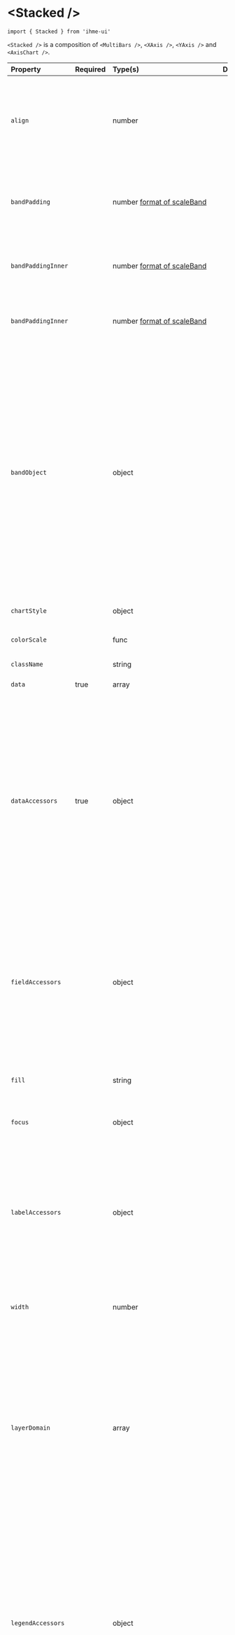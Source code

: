 \<Stacked />
=====================
`import { Stacked } from 'ihme-ui'`

`<Stacked />` is a composition of `<MultiBars />`, `<XAxis />`, `<YAxis />` and `<AxisChart />`.



Property | Required | Type(s) | Defaults | Description
:---    |:---      |:---     |:---      |:---       
`align` |  | number |  | [format of scaleBand](https://github.com/d3/d3-scale/blob/master/README.md#scaleBand)<br /> Ordinal scaleBand align property. Sets the alignment of `<Bars />`s to the to the specified value which must be in the range [0, 1].
`bandPadding` |  | number [format of scaleBand](https://github.com/d3/d3-scale/blob/master/README.md#scaleBand) |  | Ordinal scaleBand padding property. A convenience method for setting the inner and outer padding of `<Bars />`s to the same padding value
`bandPaddingInner` |  | number [format of scaleBand](https://github.com/d3/d3-scale/blob/master/README.md#scaleBand) |  | Sets the inner padding of `<Bars />`s to the specified value which must be in the range [0, 1].
`bandPaddingInner` |  | number [format of scaleBand](https://github.com/d3/d3-scale/blob/master/README.md#scaleBand) |  | Sets the outer padding of `<Bars />`s to the specified value which must be in the range [0, 1].
`bandObject` |  | object |  |  Values used for the d3 scale band properties <br /> align: property used for the align property to alter d3 scaleBand alignment <br /> bandPadding: property used for the bandPadding to alter d3 scaleBand inner and outer padding <br /> bandPaddingInner: property used for the bandPaddingInner to alter d3 scaleBand inner padding <br /> bandPaddingOuter: property used for the bandPaddingOuter to alter d3 scaleBand outer padding <br />                 
`chartStyle` |  | object |  | inline styles applied to div wrapping the chart
`colorScale` |  | func |  | If provided will determine color of rendered `<Bar />
`className` |  | string |  | applied to chart-container
`data` | true | array |  | array of datum objects
`dataAccessors` | true | object |  | Accessors on datum objects <br /> fill: property on datum to provide fill (will be passed to `props.colorScale`) <br /> key: unique dimension of datum (required) <br /> stack: property on datum to position bars svg element rect in x-direction <br /> value: property on datum to position bars svg element rect in y-direction <br /> layer: property on datum to position bars svg element rect in categorical format. (grouped/stacked) <br />
`fieldAccessors` |  | object |  | AAccessors for objects within `props.data` <br /> color: (optional) color data as input to color scale. <br /> data: data provided to child components. default: 'values' <br /> key: unique key to apply to child components. used as input to color scale if color field is not specified. default: 'key'
`fill` |  | string |  |  If `props.colorScale` is undefined, each `<Bar />` will be given this same fill value.
`focus` |  | object |  | The datum object corresponding to the `<Shape />` currently focused.
`labelAccessors` |  | object |  | Accessors on label objects <br />  title: property used to access the title of the composite component <br />  xLabel: property used to access the xLabel of the composite component <br /> yLabel: property used to access the yLabel of the composite component
`width` |  | number |  | Domain use for the layerOrdinal prop that scales the layer categorical data together.
`layerDomain` |  | array |  | Accessors on label objects <br />  labelKey: property used to access the path to label in item objects (e.g., 'name', 'properties.label') <br />  shapeColorKey: property used to access the path to shape color in item objects (e.g., 'color', 'properties.color') <br /> shapeTypeKey: property used to access the path to shape type in item objects (e.g., 'type', 'properties.type')
`legendAccessors` |  | object |  | Accessors on label objects <br />  labelKey: property used to access the path to label in item objects (e.g., 'name', 'properties.label') <br />  shapeColorKey: property used to access the path to shape color in item objects (e.g., 'color', 'properties.color') <br /> shapeTypeKey: property used to access the path to shape type in item objects (e.g., 'type', 'properties.type')
`legendKey` |  | string |  | path to label in item objects (e.g., 'name', 'properties.label') or a function to resolve the label | |
`legendClassName` |  | [CommonPropTypes.className](https://github.com/ihmeuw/ihme-ui/blob/master/src/utils/props.js#L11) |  | className applied to div wrapping the title
`legendStyle` |  | object |  | inline style object applied to div containing choropleth legend
`onClick` |  | func |  | event handler passed to both choropleth and choropleth legend;<br />signature: (SyntheticEvent, datum, Path) => {...}
`onMouseLeave` |  | func |  | event handler passed to both choropleth and choropleth legend;<br />signature: (SyntheticEvent, datum, Path) => {...}
`onMouseMove` |  | func |  | event handler passed to both choropleth and choropleth legend;<br />signature: (SyntheticEvent, datum, Path) => {...}
`onMouseOver` |  | func |  | event handler passed to both choropleth and choropleth legend;<br />signature: (SyntheticEvent, datum, Path) => {...}
`orientation` |  | string |  | Orientation in which bars should be created. <br /> Defaults to vertical, but option for horizontal orientation supported
`scaleAccessors` |  | object |  | Accessors on scales properties <br /> xDomain: property used to access the xDomain of the scales object <br /> yDomain: property used to access the yDomain of the scales object <br /> xScale: property used to access the xScale  of the scales object <br /> yScale: property used to access the yScale of the scales object
`titleClassName` |  | [CommonPropTypes.className](https://github.com/ihmeuw/ihme-ui/blob/master/src/utils/props.js#L11) |  | className applied to div wrapping the title
`titleStyle` |  | object |  | inline styles applied to div wrapping the title
`style` |  | object |  | inline styles applied to outermost wrapping div

